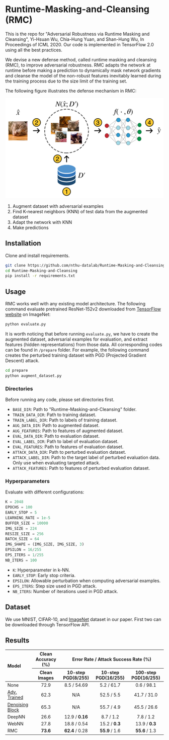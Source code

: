 # Runtime-Masking-and-Cleansing (RMC)
This is the repo for "Adversarial Robustness via Runtime Masking and Cleansing", Yi-Hsuan Wu, Chia-Hung Yuan, and Shan-Hung Wu, In Proceedings of ICML 2020. Our code is implemented in TensorFlow 2.0 using all the best practices.

We devise a new defense method, called runtime masking and cleansing (RMC), to improve adversarial robustness. RMC adapts the network at runtime before making a prediction to dynamically mask network gradients and cleanse the model of the non-robust features inevitably learned during the training process due to the size limit of the training set.

The following figure illustrates the defense mechanism in RMC:

<p align="center">
	<img src="./figures/rmc-architecture-flow-new.png" width=600>
</p>

1. Augment dataset with adversarial examples
2. Find K-nearest neighbors (KNN) of test data from the augmented dataset
3. Adapt the network with KNN
4. Make predictions

## Installation
Clone and install requirements.
```bash
git clone https://github.com/nthu-datalab/Runtime-Masking-and-Cleansing.git
cd Runtime-Masking-and-Cleansing
pip install -r requirements.txt
```

## Usage
RMC works well with any existing model architecture. The following command evaluate pretrained ResNet-152v2 downloaded from [TensorFlow website](https://www.tensorflow.org/api_docs/python/tf/keras/applications/ResNet152) on ImageNet:
```bash
python evaluate.py
```

It is worth noticing that before running ```evaluate.py```, we have to create the augmented dataset, adversarial examples for evaluation, and extract features (hidden representations) from those data. All corresponding codes can be found in ```/prepare``` folder. For example, the following command creates the perturbed training dataset with PGD (Projected Gradient Descent) attack.
```bash
cd prepare
python augment_dataset.py
```

### Directories
Before running any code, please set directories first.
- ```BASE_DIR```: Path to "Runtime-Masking-and-Cleansing" folder.
- ```TRAIN_DATA_DIR```: Path to training dataset.
- ```TRAIN_LABEL_DIR```: Path to labels of training dataset.
- ```AUG_DATA_DIR```: Path to augmented dataset.
- ```AUG_FEATURES```: Path to features of augmented dataset. 
- ```EVAL_DATA_DIR```: Path to evaluation dataset.
- ```EVAL_LABEL_DIR```: Path to label of evaluation dataset.
- ```EVAL_FEATURES```: Path to features of evaluation dataset.
- ```ATTACK_DATA_DIR```: Path to perturbed evaluation dataset.
- ```ATTACK_LABEL_DIR```: Path to the target label of perturbed evaluation data. Only use when evaluating targeted attack.
- ```ATTACK_FEATURES```: Path to features of perturbed evaluation dataset.

### Hyperparameters
Evaluate with different configurations:
```python
K = 2048
EPOCHS = 100
EARLY_STOP = 5
LEARNING_RATE = 1e-5
BUFFER_SIZE = 10000
IMG_SIZE = 224
RESIZE_SIZE = 256
BATCH_SIZE = 64
IMG_SHAPE = (IMG_SIZE, IMG_SIZE, 3)
EPSILON = 16/255
EPS_ITERS = 1/255
NB_ITERS = 100
```
- ```K```: Hyperparameter in k-NN.
- ```EARLY_STOP```: Early stop criteria.
- ```EPSILON```: Allowable perturbation when computing adversarial examples.
- ```EPS_ITERS```: Step size used in PGD attack.
- ```NB_ITERS```: Number of iterations used in PGD attack.

## Dataset
We use MNIST, CIFAR-10, and [ImageNet](http://www.image-net.org/) dataset in our paper. First two can be downloaded through TensorFlow API.

## Results
<table>
<thead>
<tr>
<th align="left" rowspan=2>Model</th>
<th align="center">Clean Accuracy (%)</th>
<th align="center" colspan=3>Error Rate / Attack Success Rate (%)</th>
</tr>
<tr>
<th align="center">Clean Images</th>
<th align="center">10-step PGD(8/255)</th>
<th align="center">10-step PGD(16/255)</th>
<th align="center">100-step PGD(16/255)</th>
</tr>
</thead>

<tbody>
<tr>
<td align="left">None</td>
<td align="center">72.9</td>
<td align="center">8.5 / 54.69</td>
<td align="center">5.2 / 61.7</td>
<td align="center">0.6 / 98.1</td>
</tr>

<tr>
<td align="left"><a href="https://github.com/facebookresearch/ImageNet-Adversarial-Training/blob/master/INSTRUCTIONS.md" target="_blank">Adv. Trained</a></td>
<td align="center">62.3</td>
<td align="center">N/A</td>
<td align="center">52.5 / 5.5</td>
<td align="center">41.7 / 31.0</td>
</tr>

<tr>
<td align="left"><a href="https://github.com/facebookresearch/ImageNet-Adversarial-Training/blob/master/INSTRUCTIONS.md" target="_blank">Denoising Block</a></td>
<td align="center">65.3</td>
<td align="center">N/A</td>
<td align="center">55.7 / 4.9</td>
<td align="center">45.5 / 26.6</td>
</tr>

<tr>
<td align="left">DeepNN</td>
<td align="center">26.6</td>
<td align="center">12.9 / <b>0.16</b></td>
<td align="center">8.7 / 1.2</td>
<td align="center">7.8 / 1.2</td>
</tr>

<tr>
<td align="left">WebNN</td>
<td align="center">27.8</td>
<td align="center">18.8 / 0.54</td>
<td align="center">15.2 / <b>0.3</b></td>
<td align="center">13.9 / <b>0.3</b></td>
</tr>

<tr>
<td align="left">RMC</td>
<td align="center"><b>73.6</b></td>
<td align="center"><b>62.4</b> / 0.28</td>
<td align="center"><b>55.9</b> / 1.6</td>
<td align="center"><b>55.6</b> / 1.3</td>
</tr>
</tbody>
</table>